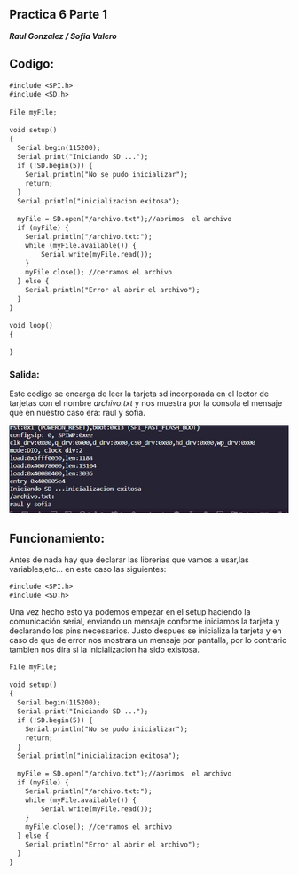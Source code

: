 ## Practica 6 Parte 1
***Raul Gonzalez / Sofia Valero***
## Codigo:

```
#include <SPI.h>
#include <SD.h>

File myFile;

void setup()
{
  Serial.begin(115200);
  Serial.print("Iniciando SD ...");
  if (!SD.begin(5)) {
    Serial.println("No se pudo inicializar");
    return;
  }
  Serial.println("inicializacion exitosa");
 
  myFile = SD.open("/archivo.txt");//abrimos  el archivo 
  if (myFile) {
    Serial.println("/archivo.txt:");
    while (myFile.available()) {
    	Serial.write(myFile.read());
    }
    myFile.close(); //cerramos el archivo
  } else {
    Serial.println("Error al abrir el archivo");
  }
}

void loop()
{
  
}

```
### Salida:
Este codigo se encarga de leer la tarjeta sd incorporada en el lector de tarjetas con el nombre *archivo.txt* y nos muestra por la consola el mensaje que en nuestro caso era: raul y sofia.

![](raulysofia.jpg)

## Funcionamiento:
Antes de nada hay que declarar las librerias que vamos a usar,las variables,etc... en este caso las siguientes:

```
#include <SPI.h>
#include <SD.h>

```
Una vez hecho esto ya podemos empezar en el setup haciendo la comunicación serial, enviando un mensaje conforme iniciamos la tarjeta y declarando los pins necessarios.
Justo despues se inicializa la tarjeta y en caso de que de error nos mostrara un mensaje por pantalla, por lo contrario tambien nos dira si la inicializacion ha sido existosa.
```
File myFile;

void setup()
{
  Serial.begin(115200);
  Serial.print("Iniciando SD ...");
  if (!SD.begin(5)) {
    Serial.println("No se pudo inicializar");
    return;
  }
  Serial.println("inicializacion exitosa");
 
  myFile = SD.open("/archivo.txt");//abrimos  el archivo 
  if (myFile) {
    Serial.println("/archivo.txt:");
    while (myFile.available()) {
    	Serial.write(myFile.read());
    }
    myFile.close(); //cerramos el archivo
  } else {
    Serial.println("Error al abrir el archivo");
  }
}
```